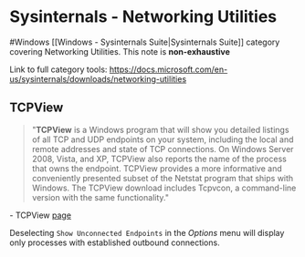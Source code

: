 # Sysinternals - Networking Utilities
#Windows [[Windows - Sysinternals Suite|Sysinternals Suite]] category covering Networking Utilities. This note is **non-exhaustive**

Link to full category tools: https://docs.microsoft.com/en-us/sysinternals/downloads/networking-utilities

## TCPView
> "**TCPView** is a Windows program that will show you detailed listings of all TCP and UDP endpoints on your system, including the local and remote addresses and state of TCP connections. On Windows Server 2008, Vista, and XP, TCPView also reports the name of the process that owns the endpoint. TCPView provides a more informative and conveniently presented subset of the Netstat program that ships with Windows. The TCPView download includes Tcpvcon, a command-line version with the same functionality."

\- TCPView [page](https://docs.microsoft.com/en-us/sysinternals/downloads/tcpview)

Deselecting `Show Unconnected Endpoints` in the *Options* menu will display only processes with established outbound connections. 


